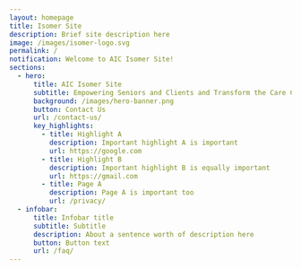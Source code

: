 ```yaml
---
layout: homepage
title: Isomer Site
description: Brief site description here
image: /images/isomer-logo.svg
permalink: /
notification: Welcome to AIC Isomer Site!
sections:
  - hero:
      title: AIC Isomer Site
      subtitle: Empowering Seniors and Clients and Transform the Care Community
      background: /images/hero-banner.png
      button: Contact Us
      url: /contact-us/
      key_highlights:
        - title: Highlight A
          description: Important highlight A is important
          url: https://google.com
        - title: Highlight B
          description: Important highlight B is equally important
          url: https://gmail.com
        - title: Page A
          description: Page A is important too
          url: /privacy/
  - infobar:
      title: Infobar title
      subtitle: Subtitle
      description: About a sentence worth of description here
      button: Button text
      url: /faq/
---
```

